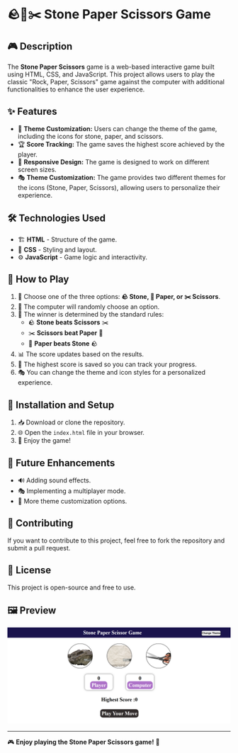 # 🪨📄✂️ Stone Paper Scissors Game

## 🎮 Description
The **Stone Paper Scissors** game is a web-based interactive game built using HTML, CSS, and JavaScript. This project allows users to play the classic "Rock, Paper, Scissors" game against the computer with additional functionalities to enhance the user experience.

## ✨ Features
- 🎨 **Theme Customization:** Users can change the theme of the game, including the icons for stone, paper, and scissors.
- 🏆 **Score Tracking:** The game saves the highest score achieved by the player.
- 📱 **Responsive Design:** The game is designed to work on different screen sizes.
- 🎭 **Theme Customization:** The game provides two different themes for the icons (Stone, Paper, Scissors), allowing users to personalize their experience.

## 🛠️ Technologies Used
- 🏗 **HTML** - Structure of the game.
- 🎨 **CSS** - Styling and layout.
- ⚙ **JavaScript** - Game logic and interactivity.

## 🎲 How to Play
1. 🔘 Choose one of the three options: **🪨 Stone, 📄 Paper, or ✂️ Scissors**.
2. 🤖 The computer will randomly choose an option.
3. 🏁 The winner is determined by the standard rules:
   - 🪨 **Stone beats Scissors** ✂️
   - ✂️ **Scissors beat Paper** 📄
   - 📄 **Paper beats Stone** 🪨
4. 📊 The score updates based on the results.
5. 🏅 The highest score is saved so you can track your progress.
6. 🎭 You can change the theme and icon styles for a personalized experience.

## 🚀 Installation and Setup
1. 📥 Download or clone the repository.
2. 🌐 Open the `index.html` file in your browser.
3. 🎉 Enjoy the game!

## 🔮 Future Enhancements
- 🔊 Adding sound effects.
- 🎭 Implementing a multiplayer mode.
- 🎨 More theme customization options.

## 🤝 Contributing
If you want to contribute to this project, feel free to fork the repository and submit a pull request.

## 📜 License
This project is open-source and free to use.

## 🖼️ Preview
![Game Preview](screenshot1.png)

---
🎮 **Enjoy playing the Stone Paper Scissors game!** 🚀




